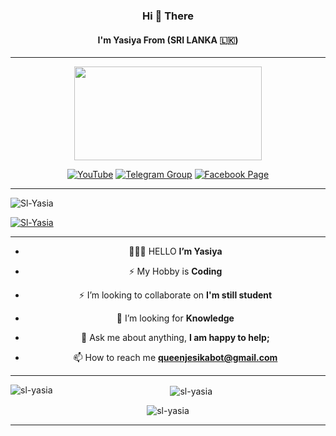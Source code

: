 <h3 align="center">Hi 👋 There</h3>
<h4 align="center">I'm Yasiya From (SRI LANKA 🇱🇰)</h4>

---

<div align="center">
  <img border-radius: 15px src="https://github.com/Sl-Yasia.png" width="300" height="150"/>
  <p align="center">

<a href=" https://t.me/Ya_s_i_t_h "> <img title="YouTube" src="https://img.shields.io/badge/YouTube-red?style=for-the-badge&logo=Youtube"></a> 
<a href=" https://t.me/+lIyjGpqPSQoyZTE1 "> <img title="Telegram Group" src="https://img.shields.io/badge/Telegram-black?style=for-the-badge&logo=Telegram"></a>
<a href=" https://t.me/Ya_s_i_t_h "> <img title="Facebook Page" src="https://img.shields.io/badge/Facebook-black?style=for-the-badge&logo=Facebook"></a>
</p>

---

<p align="left"> <img src="https://komarev.com/ghpvc/?username=Sl-Yasia&label=Profile%20views&color=0e75b6&style=flat" alt="Sl-Yasia" /> </p>

<p align="left"> <a href="https://github.com/ryo-ma/github-profile-trophy"><img src="https://github-profile-trophy.vercel.app/?username=Sl-Yasia" alt="Sl-Yasia" /></a> </p>

---


- 👨🏽‍💻 HELLO **I’m Yasiya**

- ⚡️ My Hobby is **Coding**

- ⚡️ I’m looking to collaborate on **I'm still student**

- 🤔 I’m looking for **Knowledge**

- 💬 Ask me about anything, **I am happy to help;**

- 📫 How to reach me **queenjesikabot@gmail.com**

---

<p><img align="left" src="https://github-readme-stats.vercel.app/api/top-langs?username=sl-yasia&show_icons=true&locale=en&layout=compact" alt="sl-yasia" /></p>

<p>&nbsp;<img align="center" src="https://github-readme-stats.vercel.app/api?username=sl-yasia&show_icons=true&locale=en" alt="sl-yasia" /></p>

<p><img align="center" src="https://github-readme-streak-stats.herokuapp.com/?user=sl-yasia&" alt="sl-yasia" /></p>

---
